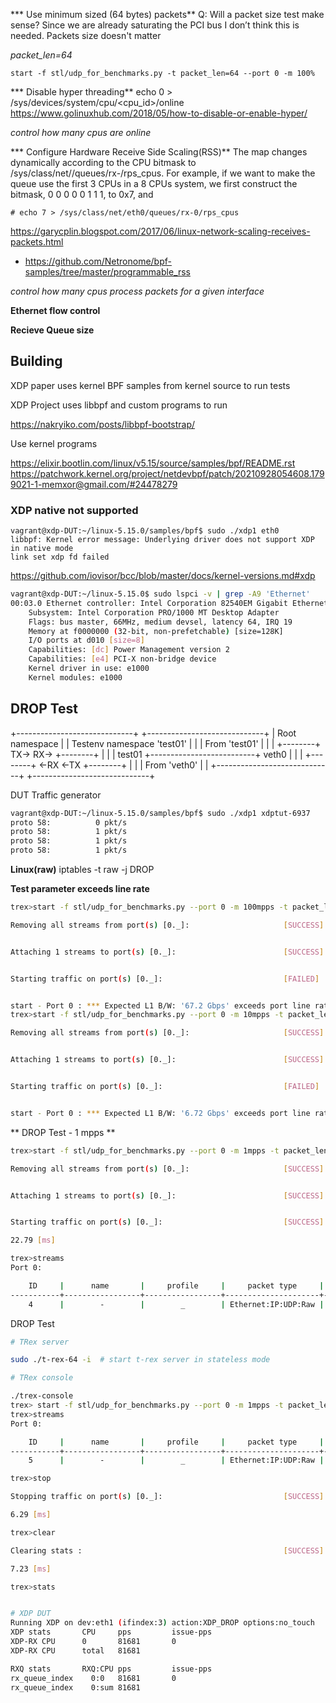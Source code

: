 
*** Use minimum sized (64 bytes) packets**
Q: Will a packet size test make sense?
Since we are already saturating the PCI bus I don’t think this is needed.
Packets size doesn't matter

*packet_len=64*
```
start -f stl/udp_for_benchmarks.py -t packet_len=64 --port 0 -m 100%
```

*** Disable hyper threading**
echo 0 > /sys/devices/system/cpu/<cpu_id>/online
https://www.golinuxhub.com/2018/05/how-to-disable-or-enable-hyper/

*control how many cpus are online*

*** Configure Hardware Receive Side Scaling(RSS)**
The map changes dynamically according to the CPU bitmask to /sys/class/net/<dev>/queues/rx-<n>/rps_cpus. For example, if we want to make the queue use the first 3 CPUs in a 8 CPUs system, we first construct the bitmask, 0 0 0 0 0 1 1 1, to 0x7, and

    # echo 7 > /sys/class/net/eth0/queues/rx-0/rps_cpus

https://garycplin.blogspot.com/2017/06/linux-network-scaling-receives-packets.html

- https://github.com/Netronome/bpf-samples/tree/master/programmable_rss


*control how many cpus process packets for a given interface*

**Ethernet flow control**

**Recieve Queue size**

## Building 

XDP paper uses kernel BPF samples from kernel source to run tests

XDP Project uses libbpf and custom programs to run

https://nakryiko.com/posts/libbpf-bootstrap/ 

Use kernel programs 

https://elixir.bootlin.com/linux/v5.15/source/samples/bpf/README.rst
https://patchwork.kernel.org/project/netdevbpf/patch/20210928054608.1799021-1-memxor@gmail.com/#24478279


### XDP native not supported 
```
vagrant@xdp-DUT:~/linux-5.15.0/samples/bpf$ sudo ./xdp1 eth0
libbpf: Kernel error message: Underlying driver does not support XDP in native mode
link set xdp fd failed
```

https://github.com/iovisor/bcc/blob/master/docs/kernel-versions.md#xdp

```bash
vagrant@xdp-DUT:~/linux-5.15.0$ sudo lspci -v | grep -A9 'Ethernet' 
00:03.0 Ethernet controller: Intel Corporation 82540EM Gigabit Ethernet Controller (rev 02)
	Subsystem: Intel Corporation PRO/1000 MT Desktop Adapter
	Flags: bus master, 66MHz, medium devsel, latency 64, IRQ 19
	Memory at f0000000 (32-bit, non-prefetchable) [size=128K]
	I/O ports at d010 [size=8]
	Capabilities: [dc] Power Management version 2
	Capabilities: [e4] PCI-X non-bridge device
	Kernel driver in use: e1000
	Kernel modules: e1000
```

## DROP Test

+-----------------------------+                          +-----------------------------+
| Root namespace              |                          | Testenv namespace 'test01'  |
|                             |      From 'test01'       |                             |
|                    +--------+ TX->                RX-> +--------+                    |
|                    | test01 +--------------------------+  veth0 |                    |
|                    +--------+ <-RX                <-TX +--------+                    |
|                             |       From 'veth0'       |                             |
+-----------------------------+                          +-----------------------------+

DUT                                                       Traffic generator

```bash
vagrant@xdp-DUT:~/linux-5.15.0/samples/bpf$ sudo ./xdp1 xdptut-6937
proto 58:          0 pkt/s
proto 58:          1 pkt/s
proto 58:          1 pkt/s
proto 58:          1 pkt/s
```

**Linux(raw)**
iptables -t raw -j DROP

**Test parameter exceeds line rate**
```bash
trex>start -f stl/udp_for_benchmarks.py --port 0 -m 100mpps -t packet_len=64,stream_count=1

Removing all streams from port(s) [0._]:                     [SUCCESS]


Attaching 1 streams to port(s) [0._]:                        [SUCCESS]


Starting traffic on port(s) [0._]:                           [FAILED]


start - Port 0 : *** Expected L1 B/W: '67.2 Gbps' exceeds port line rate: '1 Gbps'
trex>start -f stl/udp_for_benchmarks.py --port 0 -m 10mpps -t packet_len=64,stream_count=1

Removing all streams from port(s) [0._]:                     [SUCCESS]


Attaching 1 streams to port(s) [0._]:                        [SUCCESS]


Starting traffic on port(s) [0._]:                           [FAILED]


start - Port 0 : *** Expected L1 B/W: '6.72 Gbps' exceeds port line rate: '1 Gbps'

```


** DROP Test - 1 mpps **
```bash
trex>start -f stl/udp_for_benchmarks.py --port 0 -m 1mpps -t packet_len=64,stream_count=1

Removing all streams from port(s) [0._]:                     [SUCCESS]


Attaching 1 streams to port(s) [0._]:                        [SUCCESS]


Starting traffic on port(s) [0._]:                           [SUCCESS]

22.79 [ms]

trex>streams
Port 0:

    ID     |      name       |     profile     |     packet type     |  length  |       mode       |      rate       |    PG ID     |     next     
-----------+-----------------+-----------------+---------------------+----------+------------------+-----------------+--------------+-------------
    4      |        -        |        _        | Ethernet:IP:UDP:Raw |       64 |    Continuous    |      1 pps      |      -       |      -       

```


DROP Test
```bash
# TRex server

sudo ./t-rex-64 -i  # start t-rex server in stateless mode

# TRex console

./trex-console
trex> start -f stl/udp_for_benchmarks.py --port 0 -m 1mpps -t packet_len=64,stream_count=1
trex>streams
Port 0:

    ID     |      name       |     profile     |     packet type     |  length  |       mode       |      rate       |    PG ID     |     next     
-----------+-----------------+-----------------+---------------------+----------+------------------+-----------------+--------------+-------------
    5      |        -        |        _        | Ethernet:IP:UDP:Raw |       64 |    Continuous    |      1 pps      |      -       |      -       

trex>stop

Stopping traffic on port(s) [0._]:                           [SUCCESS]

6.29 [ms]

trex>clear

Clearing stats :                                             [SUCCESS]

7.23 [ms]

trex>stats


# XDP DUT
Running XDP on dev:eth1 (ifindex:3) action:XDP_DROP options:no_touch
XDP stats       CPU     pps         issue-pps  
XDP-RX CPU      0       81681       0          
XDP-RX CPU      total   81681      

RXQ stats       RXQ:CPU pps         issue-pps  
rx_queue_index    0:0   81681       0          
rx_queue_index    0:sum 81681      
```